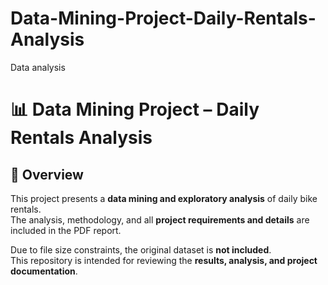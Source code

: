# Data-Mining-Project-Daily-Rentals-Analysis
Data analysis
# 📊 Data Mining Project – Daily Rentals Analysis

## 📌 Overview
This project presents a **data mining and exploratory analysis** of daily bike rentals.  
The analysis, methodology, and all **project requirements and details** are included in the PDF report.  

Due to file size constraints, the original dataset is **not included**.  
This repository is intended for reviewing the **results, analysis, and project documentation**.


